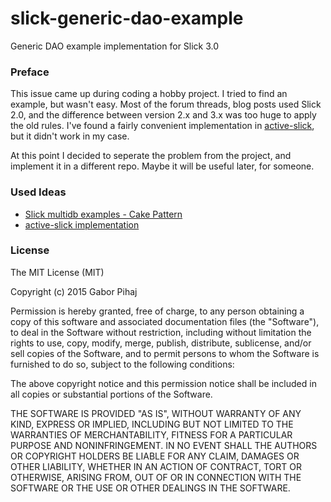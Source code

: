 # slick-generic-dao-example
Generic DAO example implementation for Slick 3.0

### Preface
This issue came up during coding a hobby project. I tried to find an example, but wasn't easy. 
Most of the forum threads, blog posts used Slick 2.0, and the difference between version 2.x and 3.x
was too huge to apply the old rules. I've found a fairly convenient implementation in 
[active-slick](https://github.com/strongtyped/active-slick), but it didn't work in my case.

At this point I decided to seperate the problem from the project, and implement it in a different repo.
Maybe it will be useful later, for someone.

### Used Ideas

- [Slick multidb examples - Cake Pattern](https://github.com/typesafehub/activator-slick-multidb/tree/slick-3.0/src/main/scala/cake)
- [active-slick implementation](https://github.com/strongtyped/active-slick)

### License

The MIT License (MIT)

Copyright (c) 2015 Gabor Pihaj

Permission is hereby granted, free of charge, to any person obtaining a copy of this software and associated documentation files (the "Software"), to deal in the Software without restriction, including without limitation the rights to use, copy, modify, merge, publish, distribute, sublicense, and/or sell copies of the Software, and to permit persons to whom the Software is furnished to do so, subject to the following conditions:

The above copyright notice and this permission notice shall be included in all copies or substantial portions of the Software.

THE SOFTWARE IS PROVIDED "AS IS", WITHOUT WARRANTY OF ANY KIND, EXPRESS OR IMPLIED, INCLUDING BUT NOT LIMITED TO THE WARRANTIES OF MERCHANTABILITY, FITNESS FOR A PARTICULAR PURPOSE AND NONINFRINGEMENT. IN NO EVENT SHALL THE AUTHORS OR COPYRIGHT HOLDERS BE LIABLE FOR ANY CLAIM, DAMAGES OR OTHER LIABILITY, WHETHER IN AN ACTION OF CONTRACT, TORT OR OTHERWISE, ARISING FROM, OUT OF OR IN CONNECTION WITH THE SOFTWARE OR THE USE OR OTHER DEALINGS IN THE SOFTWARE.
